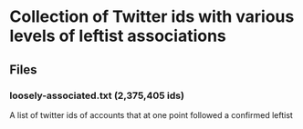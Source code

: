# Collection of Twitter ids with various levels of leftist associations

## Files

### loosely-associated.txt (2,375,405 ids)
A list of twitter ids of accounts that at one point followed a confirmed leftist
